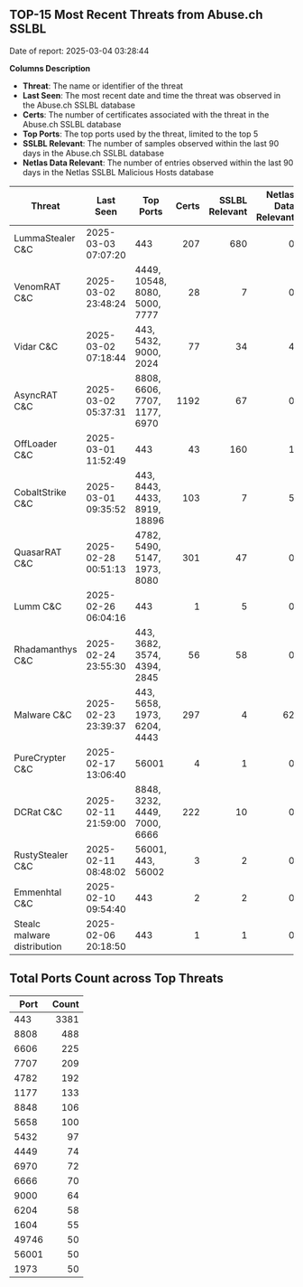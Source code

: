 ## TOP-15 Most Recent Threats from Abuse.ch SSLBL
Date of report: 2025-03-04 03:28:44

**Columns Description**
- **Threat**: The name or identifier of the threat
- **Last Seen**: The most recent date and time the threat was observed in the Abuse.ch SSLBL database
- **Certs**: The number of certificates associated with the threat in the Abuse.ch SSLBL database
- **Top Ports**: The top ports used by the threat, limited to the top 5
- **SSLBL Relevant**: The number of samples observed within the last 90 days in the Abuse.ch SSLBL database
- **Netlas Data Relevant**: The number of entries observed within the last 90 days in the Netlas SSLBL Malicious Hosts database



| Threat                     | Last Seen           | Top Ports          | Certs        | SSLBL Relevant   | Netlas Data Relevant  |
|----------------------------|---------------------|--------------------|-------------:|-----------------:|----------------------:|
| LummaStealer C&C           | 2025-03-03 07:07:20 | 443 | 207 | 680 | 0 |
| VenomRAT C&C               | 2025-03-02 23:48:24 | 4449, 10548, 8080, 5000, 7777 | 28 | 7 | 0 |
| Vidar C&C                  | 2025-03-02 07:18:44 | 443, 5432, 9000, 2024 | 77 | 34 | 4 |
| AsyncRAT C&C               | 2025-03-02 05:37:31 | 8808, 6606, 7707, 1177, 6970 | 1192 | 67 | 0 |
| OffLoader C&C              | 2025-03-01 11:52:49 | 443 | 43 | 160 | 1 |
| CobaltStrike C&C           | 2025-03-01 09:35:52 | 443, 8443, 4433, 8919, 18896 | 103 | 7 | 5 |
| QuasarRAT C&C              | 2025-02-28 00:51:13 | 4782, 5490, 5147, 1973, 8080 | 301 | 47 | 0 |
| Lumm C&C                   | 2025-02-26 06:04:16 | 443 | 1 | 5 | 0 |
| Rhadamanthys C&C           | 2025-02-24 23:55:30 | 443, 3682, 3574, 4394, 2845 | 56 | 58 | 0 |
| Malware C&C                | 2025-02-23 23:39:37 | 443, 5658, 1973, 6204, 4443 | 297 | 4 | 62 |
| PureCrypter C&C            | 2025-02-17 13:06:40 | 56001 | 4 | 1 | 0 |
| DCRat C&C                  | 2025-02-11 21:59:00 | 8848, 3232, 4449, 7000, 6666 | 222 | 10 | 0 |
| RustyStealer C&C           | 2025-02-11 08:48:02 | 56001, 443, 56002 | 3 | 2 | 0 |
| Emmenhtal C&C              | 2025-02-10 09:54:40 | 443 | 2 | 2 | 0 |
| Stealc malware distribution | 2025-02-06 20:18:50 | 443 | 1 | 1 | 0 |

## Total Ports Count across Top Threats
| Port       | Count      |
|------------|-----------:|
| 443 | 3381 |
| 8808 | 488 |
| 6606 | 225 |
| 7707 | 209 |
| 4782 | 192 |
| 1177 | 133 |
| 8848 | 106 |
| 5658 | 100 |
| 5432 | 97 |
| 4449 | 74 |
| 6970 | 72 |
| 6666 | 70 |
| 9000 | 64 |
| 6204 | 58 |
| 1604 | 55 |
| 49746 | 50 |
| 56001 | 50 |
| 1973 | 50 |